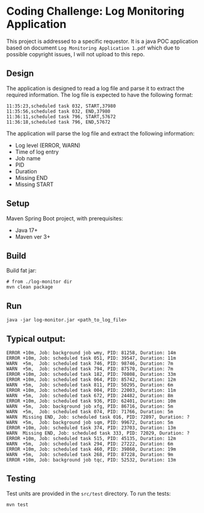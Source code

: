 # Coding Challenge: Log Monitoring Application
This project is addressed to a specific requestor. It is a java POC application based on document `Log Monitoring Application 1.pdf` which due to possible copyright issues, I will not upload to this repo.

## Design
The application is designed to read a log file and parse it to extract the required information. The log file is expected to have the following format:
```log
11:35:23,scheduled task 032, START,37980
11:35:56,scheduled task 032, END,37980
11:36:11,scheduled task 796, START,57672
11:36:18,scheduled task 796, END,57672
```

The application will parse the log file and extract the following information:
- Log level (ERROR, WARN)
- Time of log entry
- Job name
- PID
- Duration
- Missing END
- Missing START

## Setup
Maven Spring Boot project, with prerequisites:
- Java 17+
- Maven ver 3+

## Build
Build fat jar:
 ```shell
# from ./log-monitor dir
 mvn clean package
```

## Run
```shell
java -jar log-monitor.jar <path_to_log_file>
``` 

## Typical output:
```log
ERROR +10m, Job: background job wmy, PID: 81258, Duration: 14m
ERROR +10m, Job: scheduled task 051, PID: 39547, Duration: 11m
WARN  +5m,  Job: scheduled task 746, PID: 98746, Duration: 7m
WARN  +5m,  Job: scheduled task 794, PID: 87570, Duration: 7m
ERROR +10m, Job: scheduled task 182, PID: 70808, Duration: 33m
ERROR +10m, Job: scheduled task 064, PID: 85742, Duration: 12m
WARN  +5m,  Job: scheduled task 811, PID: 50295, Duration: 6m
ERROR +10m, Job: scheduled task 004, PID: 22003, Duration: 11m
WARN  +5m,  Job: scheduled task 672, PID: 24482, Duration: 8m
ERROR +10m, Job: scheduled task 936, PID: 62401, Duration: 10m
WARN  +5m,  Job: background job xfg, PID: 86716, Duration: 5m
WARN  +5m,  Job: scheduled task 074, PID: 71766, Duration: 5m
WARN  Missing END, Job: scheduled task 016, PID: 72897, Duration: ?
WARN  +5m,  Job: background job sqm, PID: 99672, Duration: 5m
ERROR +10m, Job: scheduled task 374, PID: 23703, Duration: 13m
WARN  Missing END, Job: scheduled task 333, PID: 72029, Duration: ?
ERROR +10m, Job: scheduled task 515, PID: 45135, Duration: 12m
WARN  +5m,  Job: scheduled task 294, PID: 27222, Duration: 6m
ERROR +10m, Job: scheduled task 460, PID: 39860, Duration: 19m
WARN  +5m,  Job: scheduled task 268, PID: 87228, Duration: 9m
ERROR +10m, Job: background job tqc, PID: 52532, Duration: 13m
```

## Testing
Test units are provided in the `src/test` directory. To run the tests:
```shell
mvn test
```